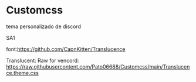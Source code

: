 # Customcss
tema personalizado de discord

SA1

font:https://github.com/CapnKitten/Translucence

Translucent:
Raw for vencord: https://raw.githubusercontent.com/Pato06688/Customcss/main/Translucence.theme.css

